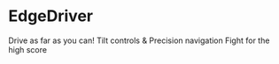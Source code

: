 # EdgeDriver
Drive as far as you can! Tilt controls &amp; Precision navigation Fight for the high score
